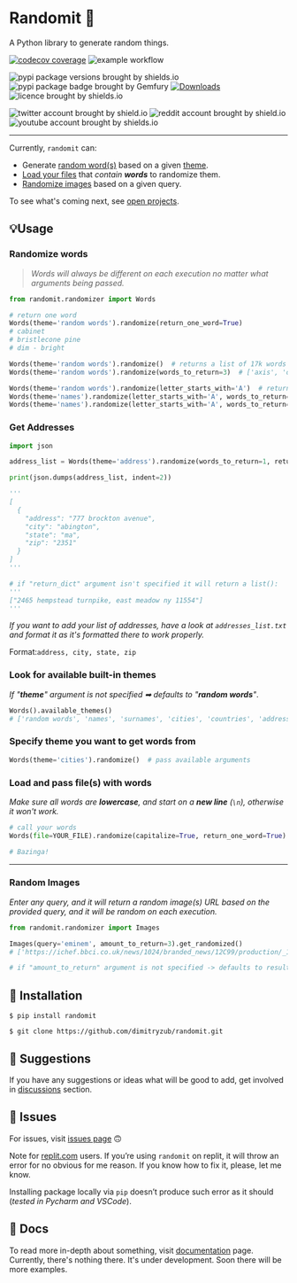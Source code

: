 # Randomit 🎲

A Python library to generate random things.

[![codecov coverage](https://codecov.io/gh/dimitryzub/randomit/branch/main/graph/badge.svg?token=B2XA8Y3R5M)](https://codecov.io/gh/dimitryzub/randomit)
![example workflow](https://github.com/dimitryzub/randomit/actions/workflows/ci.yml/badge.svg)

![pypi package versions brought by shields.io](https://img.shields.io/pypi/pyversions/randomit)
![pypi package badge brought by Gemfury](https://badge.fury.io/py/randomit.svg)
[![Downloads](https://static.pepy.tech/personalized-badge/randomit?period=month&units=international_system&left_color=grey&right_color=brightgreen&left_text=Downloads)](https://pepy.tech/project/randomit)
![licence brought by shields.io](https://img.shields.io/github/license/dimitryzub/randomit?color=blue)

![twitter account brought by shield.io](https://img.shields.io/twitter/follow/DimitryZub?style=social)
![reddit account brought by shield.io](https://img.shields.io/reddit/user-karma/combined/zdmit?style=social)
![youtube account brought by shields.io](https://img.shields.io/youtube/channel/views/UClEr5pKL0gfo4uGVH4nWRYg?style=social)
___
Currently, `randomit` can:
- Generate [random word(s)](https://github.com/dimitryzub/randomit#randomize-words) based on a given [theme](https://github.com/dimitryzub/randomit#look-for-available-built-in-themes).
- [Load your files](https://github.com/dimitryzub/randomit#load-and-pass-your-files) that _contain **words**_ to randomize them. 
- [Randomize images](#random-images) based on a given query.

To see what's coming next, see [open projects](https://github.com/dimitryzub/randomit/projects).

## 💡Usage

### Randomize words

> *Words will always be different on each execution no matter what arguments being passed.*


```python
from randomit.randomizer import Words

# return one word
Words(theme='random words').randomize(return_one_word=True)
# cabinet
# bristlecone pine
# dim - bright

Words(theme='random words').randomize()  # returns a list of 17k words
Words(theme='random words').randomize(words_to_return=3)  # ['axis', 'overabundant', 'superuser']

Words(theme='random words').randomize(letter_starts_with='A')  # returns all words that starts with letter "A" 
Words(theme='names').randomize(letter_starts_with='A', words_to_return=3)  # ['abandoned', 'able', 'absolute']
Words(theme='names').randomize(letter_starts_with='A', words_to_return=3, capitalize=True)  # ['Apron', 'Ashes', 'Anvil']
```

### Get Addresses

```python
import json

address_list = Words(theme='address').randomize(words_to_return=1, return_dict=True)

print(json.dumps(address_list, indent=2))

'''
[
  {
    "address": "777 brockton avenue",
    "city": "abington",
    "state": "ma",
    "zip": "2351"
  }
]
'''

# if "return_dict" argument isn't specified it will return a list():
'''
["2465 hempstead turnpike, east meadow ny 11554"]
'''
```

_If you want to add your list of addresses, have a look at `addresses_list.txt` and format it as it's formatted there to work properly._

Format:`address, city, state, zip`

### Look for available built-in themes

_If "**theme**" argument is not specified ➡ defaults to "**random words**"_.

```python
Words().available_themes()
# ['random words', 'names', 'surnames', 'cities', 'countries', 'address']
```

### Specify theme you want to get words from

```python
Words(theme='cities').randomize()  # pass available arguments
```

### Load and pass file(s) with words
_Make sure all words are **lowercase**, and start on a **new line** (`\n`), otherwise it won't work._

```python
# call your words
Words(file=YOUR_FILE).randomize(capitalize=True, return_one_word=True)

# Bazinga!
```

___

### Random Images

_Enter any query, and it will return a random image(s) URL based on the provided query, and it will be random on each execution._ 

```python
from randomit.randomizer import Images

Images(query='eminem', amount_to_return=3).get_randomized() 
# ['https://ichef.bbci.co.uk/news/1024/branded_news/12C99/production/_103435967_eminem976.jpg', 'https://www.gannett-cdn.com/presto/2020/09/30/PDTF/2d162b17-ca01-40bc-a3da-353c6a32ac92-NewEminemPromo.jpg?width=660&height=505&fit=crop&format=pjpg&auto=webp', 'https://www.rollingstone.com/wp-content/uploads/2015/09/EminemLead.jpg?resize=1800,1200&w=450']

# if "amount_to_return" argument is not specified -> defaults to result of 100 images
```

## 📡 Installation

```
$ pip install randomit
```

```
$ git clone https://github.com/dimitryzub/randomit.git
```

## 👾 Suggestions

If you have any suggestions or ideas what will be good to add, get involved in [discussions](https://github.com/dimitryzub/randomit/discussions) section.

## 🔬 Issues

For issues, visit [issues page](https://github.com/dimitryzub/randomit/issues) 🙃

Note for [replit.com](https://replit.com/) users. If you’re using `randomit` on replit, it will throw an error for no obvious for me reason. If you know how to fix it, please, let me know. 

Installing package locally via `pip` doesn’t produce such error as it should (_tested in Pycharm and VSCode_).

## 📜 Docs

To read more in-depth about something, visit [documentation](https://dimitryzub.github.io/randomit/docs/docs.html) page. Currently, there's nothing there. It's under development. Soon there will be more examples. 